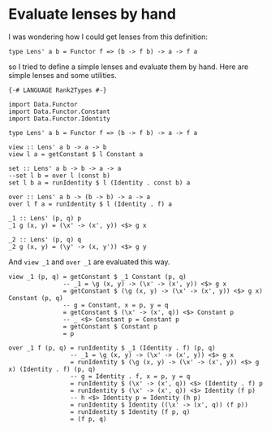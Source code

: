 # Evaluate lenses by hand

I was wondering how I could get lenses from this definition:

    type Lens' a b = Functor f => (b -> f b) -> a -> f a

so I tried to define a simple lenses and evaluate them by hand. Here are simple lenses and some utilities.

    {-# LANGUAGE Rank2Types #-}

    import Data.Functor
    import Data.Functor.Constant
    import Data.Functor.Identity

    type Lens' a b = Functor f => (b -> f b) -> a -> f a

    view :: Lens' a b -> a -> b
    view l a = getConstant $ l Constant a

    set :: Lens' a b -> b -> a -> a
    --set l b = over l (const b)
    set l b a = runIdentity $ l (Identity . const b) a

    over :: Lens' a b -> (b -> b) -> a -> a
    over l f a = runIdentity $ l (Identity . f) a

    _1 :: Lens' (p, q) p
    _1 g (x, y) = (\x' -> (x', y)) <$> g x

    _2 :: Lens' (p, q) q
    _2 g (x, y) = (\y' -> (x, y')) <$> g y

And `view _1` and `over _1` are evaluated this way.

    view _1 (p, q) = getConstant $ _1 Constant (p, q)
                   -- _1 = \g (x, y) -> (\x' -> (x', y)) <$> g x
                   = getConstant $ (\g (x, y) -> (\x' -> (x', y)) <$> g x) Constant (p, q)
                   -- g = Constant, x = p, y = q
                   = getConstant $ (\x' -> (x', q)) <$> Constant p
                   -- _ <$> Constant p = Constant p
                   = getConstant $ Constant p
                   = p

    over _1 f (p, q) = runIdentity $ _1 (Identity . f) (p, q)
                     -- _1 = \g (x, y) -> (\x' -> (x', y)) <$> g x
                     = runIdentity $ (\g (x, y) -> (\x' -> (x', y)) <$> g x) (Identity . f) (p, q)
                     -- g = Identity . f, x = p, y = q
                     = runIdentity $ (\x' -> (x', q)) <$> (Identity . f) p
                     = runIdentity $ (\x' -> (x', q)) <$> Identity (f p)
                     -- h <$> Identity p = Identity (h p)
                     = runIdentity $ Identity ((\x' -> (x', q)) (f p))
                     = runIdentity $ Identity (f p, q)
                     = (f p, q)
